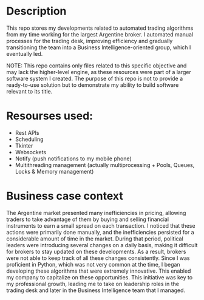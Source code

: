 # Description
This repo stores my developments related to automated trading algorithms from my time working for the largest Argentine broker. I automated manual processes for the trading desk, improving efficiency and gradually transitioning the team into a Business Intelligence-oriented group, which I eventually led.

NOTE: This repo contains only files related to this specific objective and may lack the higher-level engine, as these resources were part of a larger software system I created. The purpose of this repo is not to provide a ready-to-use solution but to demonstrate my ability to build software relevant to its title.

# Resourses used:
- Rest APIs
- Scheduling
- Tkinter
- Websockets
- Notify (push notifications to my mobile phone)
- Multithreading management (actually multiprocessing + Pools, Queues, Locks & Memory management)
  
# Business case context
The Argentine market presented many inefficiencies in pricing, allowing traders to take advantage of them by buying and selling financial instruments to earn a small spread on each transaction. I noticed that these actions were primarily done manually, and the inefficiencies persisted for a considerable amount of time in the market. During that period, political leaders were introducing several changes on a daily basis, making it difficult for brokers to stay updated on these developments. As a result, brokers were not able to keep track of all these changes consistently.
Since I was proficient in Python, which was not very common at the time, I began developing these algorithms that were extremely innovative. This enabled my company to capitalize on these opportunities. This initiative was key to my professional growth, leading me to take on leadership roles in the trading desk and later in the Business Intelligence team that I managed.
